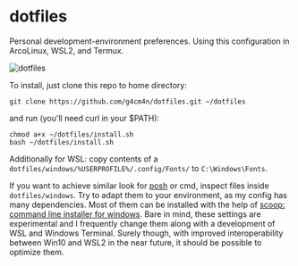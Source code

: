 # dotfiles

Personal development-environment preferences. Using this configuration in ArcoLinux, WSL2, and Termux.

![dotfiles](https://user-images.githubusercontent.com/16854775/95653367-c98b3a00-0ae7-11eb-9266-7fa4d57021e3.jpg?raw=true)

To install, just clone this repo to home directory: 
```
git clone https://github.com/g4cm4n/dotfiles.git ~/dotfiles
``` 
and run (you'll need curl in your $PATH): 
```
chmod a+x ~/dotfiles/install.sh
bash ~/dotfiles/install.sh
```
Additionally for WSL: copy contents of a ```dotfiles/windows/%USERPROFILE%/.config/Fonts/``` to ```C:\Windows\Fonts```.

If you want to achieve similar look for [posh](https://github.com/PowerShell/PowerShell) or cmd, inspect files inside ```dotfiles/windows```. Try to adapt them to your environment, as my config has many dependencies. Most of them can be installed with the help of [scoop: command line installer for windows](https://github.com/lukesampson/scoop). Bare in mind, these settings are experimental and I frequently change them along with a development of WSL and Windows Terminal. Surely though, with improved interoperability between Win10 and WSL2 in the near future, it should be possible to optimize them.
